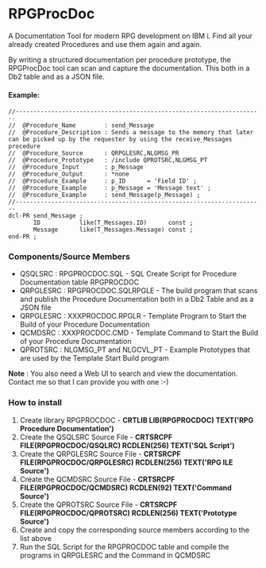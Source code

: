 # RPGProcDoc
A Documentation Tool for modern RPG development on IBM i. Find all your already created Procedures and use them again and again.

By writing a structured documentation per procedure prototype, the RPGProcDoc tool can scan and capture the documentation. This both in a Db2 table and as a JSON file.

#### Example:

```
//----------------------------------------------------------------------
//  @Procedure_Name        : send_Message
//  @Procedure_Description : Sends a message to the memory that later can be picked up by the requester by using the receive_Messages procedure
//  @Procedure_Source      : QRPGLESRC,NLGMSG_PR
//  @Procedure_Prototype   : /include QPROTSRC,NLGMSG_PT
//  @Procedure_Input       : p_Message
//  @Procedure_Output      : *none
//  @Procedure_Example     : p_ID      = 'Field ID' ;
//  @Procedure_Example     : p_Message = 'Message text' ;
//  @Procedure_Example     : send_Message(p_Message) ;
//----------------------------------------------------------------------
dcl-PR send_Message ;
       ID           like(T_Messages.ID)      const ;
       Message      like(T_Messages.Message) const ;
end-PR ;
```


### Components/Source Members 

* QSQLSRC : RPGPROCDOC.SQL - SQL Create Script for Procedure Documentation table RPGPROCDOC
* QRPGLESRC : RPGPROCDOC.SQLRPGLE - The build program that scans and publish the Procedure Documentation both in a Db2 Table and as a JSON file
* QRPGLESRC : XXXPROCDOC.RPGLR - Template Program to Start the Build of your Procedure Documentation
* QCMDSRC : XXXPROCDOC.CMD - Template Command to Start the Build of your Procedure Documentation
* QPROTSRC : NLGMSG_PT and NLGCVL_PT - Example Prototypes that are used by the Template Start Build program

**Note** : You also need a Web UI to search and view the documentation. Contact me so that I can provide you with one :-)

### How to install

1. Create library RPGPROCDOC - **CRTLIB LIB(RPGPROCDOC) TEXT('RPG Procedure Documentation')**
2. Create the QSQLSRC Source File - **CRTSRCPF FILE(RPGPROCDOC/QSQLRC) RCDLEN(256) TEXT('SQL Script')**
3. Create the QRPGLESRC Source File - **CRTSRCPF FILE(RPGPROCDOC/QRPGLESRC) RCDLEN(256) TEXT('RPG ILE Source')**
4. Create the QCMDSRC Source File - **CRTSRCPF FILE(RPGPROCDOC/QCMDSRC) RCDLEN(92) TEXT('Command Source')**
5. Create the QPROTSRC Source File - **CRTSRCPF FILE(RPGPROCDOC/QPROTSRC) RCDLEN(256) TEXT('Prototype Source')**
6. Create and copy the corresponding source members according to the list above
7. Run the SQL Script for the RPGPROCDOC table and compile the programs in QRPGLESRC and the Command in QCMDSRC 

